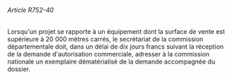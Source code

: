 ###### Article R752-40

Lorsqu'un projet se rapporte à un équipement dont la surface de vente est supérieure à 20 000 mètres carrés, le secrétariat de la commission départementale doit, dans un délai de dix jours francs suivant la réception de la demande d'autorisation commerciale, adresser à la commission nationale un exemplaire dématérialisé de la demande accompagnée du dossier.

